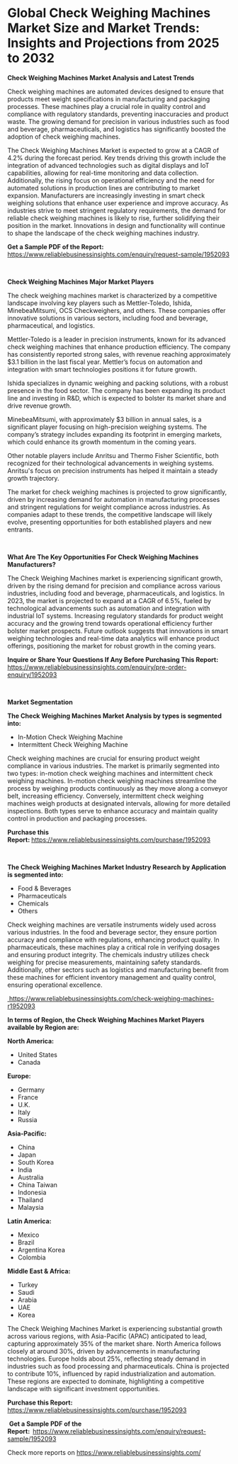 <p><h1>Global Check Weighing Machines Market Size and Market Trends: Insights and Projections from 2025 to 2032</h1></p><p><strong>Check Weighing Machines Market Analysis and Latest Trends</strong></p>
<p><p>Check weighing machines are automated devices designed to ensure that products meet weight specifications in manufacturing and packaging processes. These machines play a crucial role in quality control and compliance with regulatory standards, preventing inaccuracies and product waste. The growing demand for precision in various industries such as food and beverage, pharmaceuticals, and logistics has significantly boosted the adoption of check weighing machines.</p><p>The Check Weighing Machines Market is expected to grow at a CAGR of 4.2% during the forecast period. Key trends driving this growth include the integration of advanced technologies such as digital displays and IoT capabilities, allowing for real-time monitoring and data collection. Additionally, the rising focus on operational efficiency and the need for automated solutions in production lines are contributing to market expansion. Manufacturers are increasingly investing in smart check weighing solutions that enhance user experience and improve accuracy. As industries strive to meet stringent regulatory requirements, the demand for reliable check weighing machines is likely to rise, further solidifying their position in the market. Innovations in design and functionality will continue to shape the landscape of the check weighing machines industry.</p></p>
<p><strong>Get a Sample PDF of the Report:&nbsp;</strong> <a href="https://www.reliablebusinessinsights.com/enquiry/request-sample/1952093?utm_campaign=3439&utm_medium=2&utm_source=Github&utm_content=ia&utm_term=10042025&utm_id=check-weighing-machines">https://www.reliablebusinessinsights.com/enquiry/request-sample/1952093</a></p>
<p>&nbsp;</p>
<p><strong>Check Weighing Machines Major Market Players</strong></p>
<p><p>The check weighing machines market is characterized by a competitive landscape involving key players such as Mettler-Toledo, Ishida, MinebeaMitsumi, OCS Checkweighers, and others. These companies offer innovative solutions in various sectors, including food and beverage, pharmaceutical, and logistics.</p><p>Mettler-Toledo is a leader in precision instruments, known for its advanced check weighing machines that enhance production efficiency. The company has consistently reported strong sales, with revenue reaching approximately $3.1 billion in the last fiscal year. Mettler’s focus on automation and integration with smart technologies positions it for future growth.</p><p>Ishida specializes in dynamic weighing and packing solutions, with a robust presence in the food sector. The company has been expanding its product line and investing in R&D, which is expected to bolster its market share and drive revenue growth.</p><p>MinebeaMitsumi, with approximately $3 billion in annual sales, is a significant player focusing on high-precision weighing systems. The company’s strategy includes expanding its footprint in emerging markets, which could enhance its growth momentum in the coming years.</p><p>Other notable players include Anritsu and Thermo Fisher Scientific, both recognized for their technological advancements in weighing systems. Anritsu's focus on precision instruments has helped it maintain a steady growth trajectory.</p><p>The market for check weighing machines is projected to grow significantly, driven by increasing demand for automation in manufacturing processes and stringent regulations for weight compliance across industries. As companies adapt to these trends, the competitive landscape will likely evolve, presenting opportunities for both established players and new entrants.</p></p>
<p>&nbsp;</p>
<p><strong>What Are The Key Opportunities For Check Weighing Machines Manufacturers?</strong></p>
<p><p>The Check Weighing Machines market is experiencing significant growth, driven by the rising demand for precision and compliance across various industries, including food and beverage, pharmaceuticals, and logistics. In 2023, the market is projected to expand at a CAGR of 6.5%, fueled by technological advancements such as automation and integration with industrial IoT systems. Increasing regulatory standards for product weight accuracy and the growing trend towards operational efficiency further bolster market prospects. Future outlook suggests that innovations in smart weighing technologies and real-time data analytics will enhance product offerings, positioning the market for robust growth in the coming years.</p></p>
<p><strong>Inquire or Share Your Questions If Any Before Purchasing This Report:</strong> <a href="https://www.reliablebusinessinsights.com/enquiry/pre-order-enquiry/1952093?utm_campaign=3439&utm_medium=2&utm_source=Github&utm_content=ia&utm_term=10042025&utm_id=check-weighing-machines">https://www.reliablebusinessinsights.com/enquiry/pre-order-enquiry/1952093</a></p>
<p>&nbsp;</p>
<p><strong>Market Segmentation</strong></p>
<p><strong>The Check Weighing Machines Market Analysis by types is segmented into:</strong></p>
<p><ul><li>In-Motion Check Weighing Machine</li><li>Intermittent Check Weighing Machine</li></ul></p>
<p><p>Check weighing machines are crucial for ensuring product weight compliance in various industries. The market is primarily segmented into two types: in-motion check weighing machines and intermittent check weighing machines. In-motion check weighing machines streamline the process by weighing products continuously as they move along a conveyor belt, increasing efficiency. Conversely, intermittent check weighing machines weigh products at designated intervals, allowing for more detailed inspections. Both types serve to enhance accuracy and maintain quality control in production and packaging processes.</p></p>
<p><strong>Purchase this Report:&nbsp;</strong><a href="https://www.reliablebusinessinsights.com/purchase/1952093?utm_campaign=3439&utm_medium=2&utm_source=Github&utm_content=ia&utm_term=10042025&utm_id=check-weighing-machines">https://www.reliablebusinessinsights.com/purchase/1952093</a></p>
<p>&nbsp;</p>
<p><strong>The Check Weighing Machines Market Industry Research by Application is segmented into:</strong></p>
<p><ul><li>Food & Beverages</li><li>Pharmaceuticals</li><li>Chemicals</li><li>Others</li></ul></p>
<p><p>Check weighing machines are versatile instruments widely used across various industries. In the food and beverage sector, they ensure portion accuracy and compliance with regulations, enhancing product quality. In pharmaceuticals, these machines play a critical role in verifying dosages and ensuring product integrity. The chemicals industry utilizes check weighing for precise measurements, maintaining safety standards. Additionally, other sectors such as logistics and manufacturing benefit from these machines for efficient inventory management and quality control, ensuring operational excellence.</p></p>
<p><a href="https://www.reliablebusinessinsights.com/check-weighing-machines-r1952093?utm_campaign=3439&utm_medium=2&utm_source=Github&utm_content=ia&utm_term=10042025&utm_id=check-weighing-machines">&nbsp;https://www.reliablebusinessinsights.com/check-weighing-machines-r1952093</a></p>
<p><strong>In terms of Region, the Check Weighing Machines Market Players available by Region are:</strong></p>
<p>
    <p> <strong> North America: </strong>
        <ul>
            <li>United States</li>
            <li>Canada</li>
        </ul>
        </p> 
    <p> <strong> Europe: </strong>
        <ul>
            <li>Germany</li>
            <li>France</li>
            <li>U.K.</li>
            <li>Italy</li>
            <li>Russia</li>
        </ul>
        </p> 
    <p> <strong> Asia-Pacific: </strong>
        <ul>
            <li>China</li>
            <li>Japan</li>
            <li>South Korea</li>
            <li>India</li>
            <li>Australia</li>
            <li>China Taiwan</li>
            <li>Indonesia</li>
            <li>Thailand</li>
            <li>Malaysia</li>
        </ul>
        </p> 
    <p> <strong> Latin America: </strong>
        <ul>
            <li>Mexico</li>
            <li>Brazil</li>
            <li>Argentina Korea</li>
            <li>Colombia</li>
        </ul>
        </p> 
    <p> <strong> Middle East & Africa: </strong>
        <ul>
            <li>Turkey</li>
            <li>Saudi</li>
            <li>Arabia</li>
            <li>UAE</li>
            <li>Korea</li>
        </ul>
    </p>
    </p>
<p><p>The Check Weighing Machines Market is experiencing substantial growth across various regions, with Asia-Pacific (APAC) anticipated to lead, capturing approximately 35% of the market share. North America follows closely at around 30%, driven by advancements in manufacturing technologies. Europe holds about 25%, reflecting steady demand in industries such as food processing and pharmaceuticals. China is projected to contribute 10%, influenced by rapid industrialization and automation. These regions are expected to dominate, highlighting a competitive landscape with significant investment opportunities.</p></p>
<p><strong>Purchase this Report: </strong><a href="https://www.reliablebusinessinsights.com/purchase/1952093?utm_campaign=3439&utm_medium=2&utm_source=Github&utm_content=ia&utm_term=10042025&utm_id=check-weighing-machines">https://www.reliablebusinessinsights.com/purchase/1952093</a></p>
<p>&nbsp;<strong>Get a Sample PDF of the Report:&nbsp;&nbsp;</strong><a href="https://www.reliablebusinessinsights.com/enquiry/request-sample/1952093?utm_campaign=3439&utm_medium=2&utm_source=Github&utm_content=ia&utm_term=10042025&utm_id=check-weighing-machines">https://www.reliablebusinessinsights.com/enquiry/request-sample/1952093</a></p>
<p><strong></strong></p>
<p>Check more reports on <a href="https://www.reliablebusinessinsights.com/?utm_campaign=3439&utm_medium=2&utm_source=Github&utm_content=ia&utm_term=10042025&utm_id=check-weighing-machines">https://www.reliablebusinessinsights.com/</a></p>